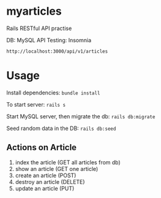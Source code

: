 # myarticles

Rails RESTful API practise

DB: MySQL
API Testing: Insomnia

`http://localhost:3000/api/v1/articles`

# Usage
Install dependencies:
`bundle install`

To start server:
`rails s`

Start MySQL server, then migrate the db:
`rails db:migrate`

Seed random data in the DB:
`rails db:seed`

## Actions on Article
1. index the article (GET all articles from db)
2. show an article (GET one article)
3. create an article (POST)
4. destroy an article (DELETE)
5. update an article (PUT)

